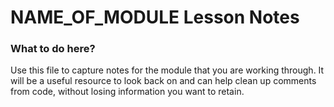 # NAME_OF_MODULE Lesson Notes

### What to do here?

Use this file to capture notes for the module that you are working through. It will be a useful resource to look back on and can help clean up comments from code, without losing information you want to retain.
